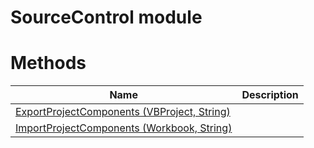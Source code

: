 # SourceControl module

# Methods

|Name|Description|
|---|---|
|[ExportProjectComponents (VBProject, String)](./ExportProjectComponents.md)||
|[ImportProjectComponents (Workbook, String)](./ImportProjectComponents.md)||
